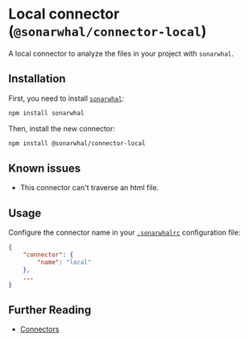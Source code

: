 # Local connector (`@sonarwhal/connector-local`)

A local connector to analyze the files in your project with `sonarwhal`.

## Installation

First, you need to install [`sonarwhal`](https://sonarwhal.com/):

```bash
npm install sonarwhal
```

Then, install the new connector:

```bash
npm install @sonarwhal/connector-local
```

## Known issues

* This connector can't traverse an html file.

## Usage

Configure the connector name in your [`.sonarwhalrc`][sonarwhalrc]
configuration file:

```json
{
    "connector": {
        "name": "local"
    },
    ...
}
```

## Further Reading

* [Connectors][connectors]

<!-- Link labels: -->

[connectors]: https://sonarwhal.com/docs/user-guide/concepts/connectors/
[sonarwhalrc]: https://sonarwhal.com/docs/user-guide/further-configuration/sonarwhalrc-formats/
